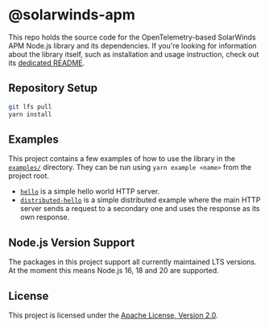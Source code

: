 # @solarwinds-apm

This repo holds the source code for the OpenTelemetry-based SolarWinds APM Node.js library and its dependencies. If you're looking for information about the library itself, such as installation and usage instruction, check out its [dedicated README](./packages/solarwinds-apm#README).

## Repository Setup

```sh
git lfs pull
yarn install
```

## Examples

This project contains a few examples of how to use the library in the [`examples/`](./examples/) directory. They can be run using `yarn example <name>` from the project root.

- [`hello`](./examples/hello) is a simple hello world HTTP server.
- [`distributed-hello`](./examples/distributed-hello/) is a simple distributed example where the main HTTP server sends a request to a secondary one and uses the response as its own response.

## Node.js Version Support

The packages in this project support all currently maintained LTS versions. At the moment this means Node.js 16, 18 and 20 are supported.

## License

This project is licensed under the [Apache License, Version 2.0](./LICENSE).
